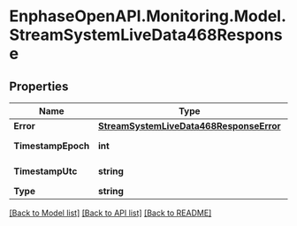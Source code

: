 # EnphaseOpenAPI.Monitoring.Model.StreamSystemLiveData468Response

## Properties

Name | Type | Description | Notes
------------ | ------------- | ------------- | -------------
**Error** | [**StreamSystemLiveData468ResponseError**](StreamSystemLiveData468ResponseError.md) |  | [optional] 
**TimestampEpoch** | **int** | Timestamp in epoch format. | [optional] 
**TimestampUtc** | **string** | Timestamp in UTC format. | [optional] 
**Type** | **string** | validation_error | [optional] 

[[Back to Model list]](../README.md#documentation-for-models) [[Back to API list]](../README.md#documentation-for-api-endpoints) [[Back to README]](../README.md)

